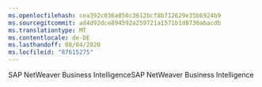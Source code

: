```yaml
---
ms.openlocfilehash: cea392c036a856c3612bcf8b712629e35b6924b9
ms.sourcegitcommit: ad4d92dce894592a259721a1571b1d8736abacdb
ms.translationtype: MT
ms.contentlocale: de-DE
ms.lasthandoff: 08/04/2020
ms.locfileid: "87615275"
---
```

<span data-ttu-id="dbd0f-101">SAP NetWeaver Business Intelligence</span><span class="sxs-lookup"><span data-stu-id="dbd0f-101">SAP NetWeaver Business Intelligence</span></span>

